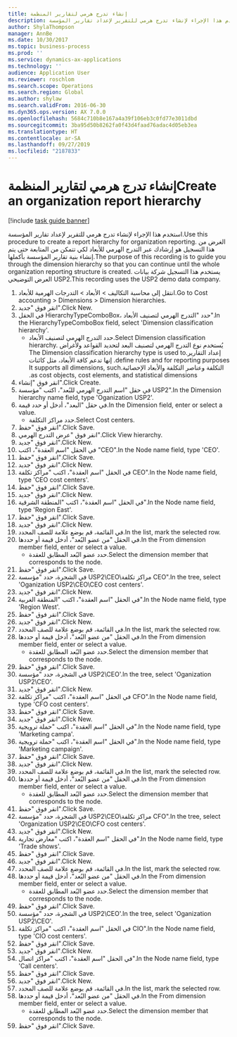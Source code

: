 ```yaml
---
title: إنشاء تدرج هرمي لتقارير المنظمة
description: استخدم هذا الإجراء لإنشاء تدرج هرمي للتقرير لإعداد تقارير المؤسسة.
author: ShylaThompson
manager: AnnBe
ms.date: 10/30/2017
ms.topic: business-process
ms.prod: ''
ms.service: dynamics-ax-applications
ms.technology: ''
audience: Application User
ms.reviewer: roschlom
ms.search.scope: Operations
ms.search.region: Global
ms.author: shylaw
ms.search.validFrom: 2016-06-30
ms.dyn365.ops.version: AX 7.0.0
ms.openlocfilehash: 5684c710b8e167a4a39f106eb3c0fd77e3011dbd
ms.sourcegitcommit: 3ba95d50b8262fa0f43d4faad76adac4d05eb3ea
ms.translationtype: HT
ms.contentlocale: ar-SA
ms.lasthandoff: 09/27/2019
ms.locfileid: "2187833"
---
```

# <a name="create-an-organization-report-hierarchy"></a><span data-ttu-id="32ac4-103">إنشاء تدرج هرمي لتقارير المنظمة</span><span class="sxs-lookup"><span data-stu-id="32ac4-103">Create an organization report hierarchy</span></span>

[!include [task guide banner](../../includes/task-guide-banner.md)]

<span data-ttu-id="32ac4-104">استخدم هذا الإجراء لإنشاء تدرج هرمي للتقرير لإعداد تقارير المؤسسة.</span><span class="sxs-lookup"><span data-stu-id="32ac4-104">Use this procedure to create a report hierarchy for organization reporting.</span></span> <span data-ttu-id="32ac4-105">الغرض من هذا التسجيل هو إرشادك عبر التدرج الهرمي للأبعاد لكي تتمكن من المتابعة حتى يتم إنشاء بنية تقارير المؤسسة بأكملها.</span><span class="sxs-lookup"><span data-stu-id="32ac4-105">The purpose of this recording is to guide you through the dimension hierarchy so that you can continue until the whole organization reporting structure is created.</span></span> <span data-ttu-id="32ac4-106">يستخدم هذا التسجيل شركة بيانات العرض التوضيحي USP2.</span><span class="sxs-lookup"><span data-stu-id="32ac4-106">This recording uses the USP2 demo data company.</span></span>

1. <span data-ttu-id="32ac4-107">انتقل إلى محاسبة التكاليف > الأبعاد > التدرجات الهرمية للأبعاد‬.</span><span class="sxs-lookup"><span data-stu-id="32ac4-107">Go to Cost accounting > Dimensions > Dimension hierarchies.</span></span>
2. <span data-ttu-id="32ac4-108">انقر فوق "جديد".</span><span class="sxs-lookup"><span data-stu-id="32ac4-108">Click New.</span></span>
3. <span data-ttu-id="32ac4-109">في الحقل HierarchyTypeComboBox، حدد "التدرج الهرمي لتصنيف الأبعاد‬".</span><span class="sxs-lookup"><span data-stu-id="32ac4-109">In the HierarchyTypeComboBox field, select 'Dimension classification hierarchy'.</span></span>
    * <span data-ttu-id="32ac4-110">حدد التدرج الهرمي لتصنيف الأبعاد‬.</span><span class="sxs-lookup"><span data-stu-id="32ac4-110">Select Dimension classification hierarchy.</span></span> <span data-ttu-id="32ac4-111">يُستخدم نوع ‏‫التدرج الهرمي لتصنيف البعد لتحديد القواعد ولأغراض إعداد التقارير.</span><span class="sxs-lookup"><span data-stu-id="32ac4-111">The Dimension classification hierarchy type is used to define rules and for reporting purposes.</span></span> <span data-ttu-id="32ac4-112">إنها تدعم كافة الأبعاد، مثل كائنات التكلفة وعناصر التكلفة والأبعاد الإحصائية.</span><span class="sxs-lookup"><span data-stu-id="32ac4-112">It supports all dimensions, such as cost objects, cost elements, and statistical dimensions.</span></span>  
4. <span data-ttu-id="32ac4-113">انقر فوق "إنشاء".</span><span class="sxs-lookup"><span data-stu-id="32ac4-113">Click Create.</span></span>
5. <span data-ttu-id="32ac4-114">في حقل "‏‫اسم التدرج الهرمي للبُعد‬‬"، اكتب "مؤسسة USP2".</span><span class="sxs-lookup"><span data-stu-id="32ac4-114">In the Dimension hierarchy name field, type 'Oganization USP2'.</span></span>
6. <span data-ttu-id="32ac4-115">في حقل "البعد"، أدخل أو حدد قيمة.</span><span class="sxs-lookup"><span data-stu-id="32ac4-115">In the Dimension field, enter or select a value.</span></span>
    * <span data-ttu-id="32ac4-116">حدد مراكز التكلفة.</span><span class="sxs-lookup"><span data-stu-id="32ac4-116">Select Cost centers.</span></span>  
7. <span data-ttu-id="32ac4-117">انقر فوق "حفظ".</span><span class="sxs-lookup"><span data-stu-id="32ac4-117">Click Save.</span></span>
8. <span data-ttu-id="32ac4-118">انقر فوق "عرض التدرج الهرمي".</span><span class="sxs-lookup"><span data-stu-id="32ac4-118">Click View hierarchy.</span></span>
9. <span data-ttu-id="32ac4-119">انقر فوق "جديد".</span><span class="sxs-lookup"><span data-stu-id="32ac4-119">Click New.</span></span>
10. <span data-ttu-id="32ac4-120">في الحقل "اسم العقدة"، اكتب "CEO".</span><span class="sxs-lookup"><span data-stu-id="32ac4-120">In the Node name field, type 'CEO'.</span></span>
11. <span data-ttu-id="32ac4-121">انقر فوق "حفظ".</span><span class="sxs-lookup"><span data-stu-id="32ac4-121">Click Save.</span></span>
12. <span data-ttu-id="32ac4-122">انقر فوق "جديد".</span><span class="sxs-lookup"><span data-stu-id="32ac4-122">Click New.</span></span>
13. <span data-ttu-id="32ac4-123">في الحقل "اسم العقدة"، اكتب "مراكز تكلفة CEO".</span><span class="sxs-lookup"><span data-stu-id="32ac4-123">In the Node name field, type 'CEO cost centers'.</span></span>
14. <span data-ttu-id="32ac4-124">انقر فوق "حفظ".</span><span class="sxs-lookup"><span data-stu-id="32ac4-124">Click Save.</span></span>
15. <span data-ttu-id="32ac4-125">انقر فوق "جديد".</span><span class="sxs-lookup"><span data-stu-id="32ac4-125">Click New.</span></span>
16. <span data-ttu-id="32ac4-126">في الحقل "اسم العقدة"، اكتب "المنطقة الشرقية".</span><span class="sxs-lookup"><span data-stu-id="32ac4-126">In the Node name field, type 'Region East'.</span></span>
17. <span data-ttu-id="32ac4-127">انقر فوق "حفظ".</span><span class="sxs-lookup"><span data-stu-id="32ac4-127">Click Save.</span></span>
18. <span data-ttu-id="32ac4-128">انقر فوق "جديد".</span><span class="sxs-lookup"><span data-stu-id="32ac4-128">Click New.</span></span>
19. <span data-ttu-id="32ac4-129">في القائمة، قم بوضع علامة للصف المحدد.</span><span class="sxs-lookup"><span data-stu-id="32ac4-129">In the list, mark the selected row.</span></span>
20. <span data-ttu-id="32ac4-130">في الحقل "من عضو البُعد‬"، أدخل قيمة أو حددها.</span><span class="sxs-lookup"><span data-stu-id="32ac4-130">In the From dimension member field, enter or select a value.</span></span>
    * <span data-ttu-id="32ac4-131">حدد عضو البُعد المطابق للعقدة.</span><span class="sxs-lookup"><span data-stu-id="32ac4-131">Select the dimension member that corresponds to the node.</span></span>  
21. <span data-ttu-id="32ac4-132">انقر فوق "حفظ".</span><span class="sxs-lookup"><span data-stu-id="32ac4-132">Click Save.</span></span>
22. <span data-ttu-id="32ac4-133">في الشجرة، حدد "مؤسسة USP2\CEO\مراكز تكلفة CEO".</span><span class="sxs-lookup"><span data-stu-id="32ac4-133">In the tree, select 'Oganization USP2\CEO\CEO cost centers'.</span></span>
23. <span data-ttu-id="32ac4-134">انقر فوق "جديد".</span><span class="sxs-lookup"><span data-stu-id="32ac4-134">Click New.</span></span>
24. <span data-ttu-id="32ac4-135">في الحقل "اسم العقدة"، اكتب "المنطقة الغربية".</span><span class="sxs-lookup"><span data-stu-id="32ac4-135">In the Node name field, type 'Region West'.</span></span>
25. <span data-ttu-id="32ac4-136">انقر فوق "حفظ".</span><span class="sxs-lookup"><span data-stu-id="32ac4-136">Click Save.</span></span>
26. <span data-ttu-id="32ac4-137">انقر فوق "جديد".</span><span class="sxs-lookup"><span data-stu-id="32ac4-137">Click New.</span></span>
27. <span data-ttu-id="32ac4-138">في القائمة، قم بوضع علامة للصف المحدد.</span><span class="sxs-lookup"><span data-stu-id="32ac4-138">In the list, mark the selected row.</span></span>
28. <span data-ttu-id="32ac4-139">في الحقل "من عضو البُعد‬"، أدخل قيمة أو حددها.</span><span class="sxs-lookup"><span data-stu-id="32ac4-139">In the From dimension member field, enter or select a value.</span></span>
    * <span data-ttu-id="32ac4-140">حدد عضو البُعد المطابق للعقدة.</span><span class="sxs-lookup"><span data-stu-id="32ac4-140">Select the dimension member that corresponds to the node.</span></span>  
29. <span data-ttu-id="32ac4-141">انقر فوق "حفظ".</span><span class="sxs-lookup"><span data-stu-id="32ac4-141">Click Save.</span></span>
30. <span data-ttu-id="32ac4-142">في الشجرة، حدد "مؤسسة USP2\CEO'.</span><span class="sxs-lookup"><span data-stu-id="32ac4-142">In the tree, select 'Oganization USP2\CEO'.</span></span>
31. <span data-ttu-id="32ac4-143">انقر فوق "جديد".</span><span class="sxs-lookup"><span data-stu-id="32ac4-143">Click New.</span></span>
32. <span data-ttu-id="32ac4-144">في الحقل "اسم العقدة"، اكتب "مراكز تكلفة CFO".</span><span class="sxs-lookup"><span data-stu-id="32ac4-144">In the Node name field, type 'CFO cost centers'.</span></span>
33. <span data-ttu-id="32ac4-145">انقر فوق "حفظ".</span><span class="sxs-lookup"><span data-stu-id="32ac4-145">Click Save.</span></span>
34. <span data-ttu-id="32ac4-146">انقر فوق "جديد".</span><span class="sxs-lookup"><span data-stu-id="32ac4-146">Click New.</span></span>
35. <span data-ttu-id="32ac4-147">في الحقل "اسم العقدة"، اكتب "حملة ترويجية".</span><span class="sxs-lookup"><span data-stu-id="32ac4-147">In the Node name field, type 'Marketing campa'.</span></span>
36. <span data-ttu-id="32ac4-148">في الحقل "اسم العقدة"، اكتب "حملة ترويجية".</span><span class="sxs-lookup"><span data-stu-id="32ac4-148">In the Node name field, type 'Marketing campaign'.</span></span>
37. <span data-ttu-id="32ac4-149">انقر فوق "حفظ".</span><span class="sxs-lookup"><span data-stu-id="32ac4-149">Click Save.</span></span>
38. <span data-ttu-id="32ac4-150">انقر فوق "جديد".</span><span class="sxs-lookup"><span data-stu-id="32ac4-150">Click New.</span></span>
39. <span data-ttu-id="32ac4-151">في القائمة، قم بوضع علامة للصف المحدد.</span><span class="sxs-lookup"><span data-stu-id="32ac4-151">In the list, mark the selected row.</span></span>
40. <span data-ttu-id="32ac4-152">في الحقل "من عضو البُعد‬"، أدخل قيمة أو حددها.</span><span class="sxs-lookup"><span data-stu-id="32ac4-152">In the From dimension member field, enter or select a value.</span></span>
    * <span data-ttu-id="32ac4-153">حدد عضو البُعد المطابق للعقدة.</span><span class="sxs-lookup"><span data-stu-id="32ac4-153">Select the dimension member that corresponds to the node.</span></span>  
41. <span data-ttu-id="32ac4-154">انقر فوق "حفظ".</span><span class="sxs-lookup"><span data-stu-id="32ac4-154">Click Save.</span></span>
42. <span data-ttu-id="32ac4-155">في الشجرة، حدد "مؤسسة USP2‏\CEO\مراكز تكلفة CFO".</span><span class="sxs-lookup"><span data-stu-id="32ac4-155">In the tree, select 'Organization USP2\CEO\CFO cost centers'.</span></span>
43. <span data-ttu-id="32ac4-156">انقر فوق "جديد".</span><span class="sxs-lookup"><span data-stu-id="32ac4-156">Click New.</span></span>
44. <span data-ttu-id="32ac4-157">في الحقل "اسم العقدة"، اكتب "معارض تجارية".</span><span class="sxs-lookup"><span data-stu-id="32ac4-157">In the Node name field, type 'Trade shows'.</span></span>
45. <span data-ttu-id="32ac4-158">انقر فوق "حفظ".</span><span class="sxs-lookup"><span data-stu-id="32ac4-158">Click Save.</span></span>
46. <span data-ttu-id="32ac4-159">انقر فوق "جديد".</span><span class="sxs-lookup"><span data-stu-id="32ac4-159">Click New.</span></span>
47. <span data-ttu-id="32ac4-160">في القائمة، قم بوضع علامة للصف المحدد.</span><span class="sxs-lookup"><span data-stu-id="32ac4-160">In the list, mark the selected row.</span></span>
48. <span data-ttu-id="32ac4-161">في الحقل "من عضو البُعد‬"، أدخل قيمة أو حددها.</span><span class="sxs-lookup"><span data-stu-id="32ac4-161">In the From dimension member field, enter or select a value.</span></span>
    * <span data-ttu-id="32ac4-162">حدد عضو البُعد المطابق للعقدة.</span><span class="sxs-lookup"><span data-stu-id="32ac4-162">Select the dimension member that corresponds to the node.</span></span>  
49. <span data-ttu-id="32ac4-163">انقر فوق "حفظ".</span><span class="sxs-lookup"><span data-stu-id="32ac4-163">Click Save.</span></span>
50. <span data-ttu-id="32ac4-164">في الشجرة، حدد "مؤسسة USP2\CEO'.</span><span class="sxs-lookup"><span data-stu-id="32ac4-164">In the tree, select 'Oganization USP2\CEO'.</span></span>
51. <span data-ttu-id="32ac4-165">في الحقل "اسم العقدة"، اكتب "مراكز تكلفة CIO".</span><span class="sxs-lookup"><span data-stu-id="32ac4-165">In the Node name field, type 'CIO cost centers'.</span></span>
52. <span data-ttu-id="32ac4-166">انقر فوق "حفظ".</span><span class="sxs-lookup"><span data-stu-id="32ac4-166">Click Save.</span></span>
53. <span data-ttu-id="32ac4-167">انقر فوق "جديد".</span><span class="sxs-lookup"><span data-stu-id="32ac4-167">Click New.</span></span>
54. <span data-ttu-id="32ac4-168">في الحقل "اسم العقدة"، اكتب "مراكز اتصال".</span><span class="sxs-lookup"><span data-stu-id="32ac4-168">In the Node name field, type 'Call centers'.</span></span>
55. <span data-ttu-id="32ac4-169">انقر فوق "حفظ".</span><span class="sxs-lookup"><span data-stu-id="32ac4-169">Click Save.</span></span>
56. <span data-ttu-id="32ac4-170">انقر فوق "جديد".</span><span class="sxs-lookup"><span data-stu-id="32ac4-170">Click New.</span></span>
57. <span data-ttu-id="32ac4-171">في القائمة، قم بوضع علامة للصف المحدد.</span><span class="sxs-lookup"><span data-stu-id="32ac4-171">In the list, mark the selected row.</span></span>
58. <span data-ttu-id="32ac4-172">في الحقل "من عضو البُعد‬"، أدخل قيمة أو حددها.</span><span class="sxs-lookup"><span data-stu-id="32ac4-172">In the From dimension member field, enter or select a value.</span></span>
    * <span data-ttu-id="32ac4-173">حدد عضو البُعد المطابق للعقدة.</span><span class="sxs-lookup"><span data-stu-id="32ac4-173">Select the dimension member that corresponds to the node.</span></span>  
59. <span data-ttu-id="32ac4-174">انقر فوق "حفظ".</span><span class="sxs-lookup"><span data-stu-id="32ac4-174">Click Save.</span></span>

